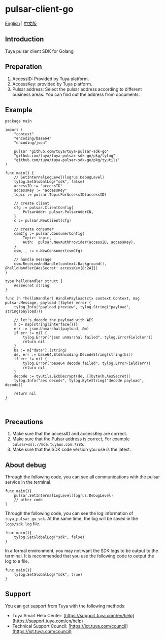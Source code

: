 # pulsar-client-go

[English](README.md) | [中文版](README_cn.md)

## Introduction

Tuya pulsar client SDK for Golang

## Preparation

1. AccessID: Provided by Tuya platform.
2. AccessKey: provided by Tuya platform.
3. Pulsar address: Select the pulsar address according to different business areas. You can find out the address from documents.

## Example

```
package main

import (
	"context"
	"encoding/base64"
	"encoding/json"

	pulsar "github.com/tuya/tuya-pulsar-sdk-go"
	"github.com/tuya/tuya-pulsar-sdk-go/pkg/tylog"
	"github.com/tuya/tuya-pulsar-sdk-go/pkg/tyutils"
)

func main() {
	// SetInternalLogLevel(logrus.DebugLevel)
	tylog.SetGlobalLog("sdk", false)
	accessID := "accessID"
	accessKey := "accessKey"
	topic := pulsar.TopicForAccessID(accessID)

	// create client
	cfg := pulsar.ClientConfig{
		PulsarAddr: pulsar.PulsarAddrCN,
	}
	c := pulsar.NewClient(cfg)

	// create consumer
	csmCfg := pulsar.ConsumerConfig{
		Topic: topic,
		Auth:  pulsar.NewAuthProvider(accessID, accessKey),
	}
	csm, _ := c.NewConsumer(csmCfg)

	// handle message
	csm.ReceiveAndHandle(context.Background(), &helloHandler{AesSecret: accessKey[8:24]})
}

type helloHandler struct {
	AesSecret string
}

func (h *helloHandler) HandlePayload(ctx context.Context, msg pulsar.Message, payload []byte) error {
	tylog.Info("payload preview", tylog.String("payload", string(payload)))

	// let's decode the payload with AES
	m := map[string]interface{}{}
	err := json.Unmarshal(payload, &m)
	if err != nil {
		tylog.Error("json unmarshal failed", tylog.ErrorField(err))
		return nil
	}
	bs := m["data"].(string)
	de, err := base64.StdEncoding.DecodeString(string(bs))
	if err != nil {
		tylog.Error("base64 decode failed", tylog.ErrorField(err))
		return nil
	}
	decode := tyutils.EcbDecrypt(de, []byte(h.AesSecret))
	tylog.Info("aes decode", tylog.ByteString("decode payload", decode))

	return nil
}



```

## Precautions

1. Make sure that the accessID and accessKey are correct.
2. Make sure that the Pulsar address is correct, For example `pulsar+ssl://mqe.tuyaus.com:7285`.
3. Make sure that the SDK code version you use is the latest.

## About debug

Through the following code, you can see all communications with the pulsar service in the terminal.

```
func main(){
	pulsar.SetInternalLogLevel(logrus.DebugLevel)
	// other code
}
```

Through the following code, you can see the log information of `tuya_pulsar_go_sdk`.
At the same time, the log will be saved in the `logs/sdk.log` file.
```
func main(){
	tylog.SetGlobalLog("sdk", false)
}
```

In a formal environment, you may not want the SDK logs to be output to the terminal. It is recommended that you use the following code to output the log to a file.
```
func main(){
	tylog.SetGlobalLog("sdk", true)
}
```
## Support

You can get support from Tuya with the following methods:

- Tuya Smart Help Center: [https://support.tuya.com/en/help](https://support.tuya.com/en/help)
- Technical Support Council: [https://iot.tuya.com/council](https://iot.tuya.com/council)

